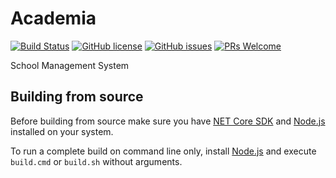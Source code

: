 # Academia

[![Build Status](https://travis-ci.org/techcombd/academia.svg?branch=master)](https://travis-ci.org/techcombd/academia)
[![GitHub license](https://img.shields.io/github/license/techcombd/academia.svg)](https://github.com/techcombd/academia/blob/master/LICENSE)
[![GitHub issues](https://img.shields.io/github/issues/techcombd/academia.svg)](https://github.com/techcombd/academia/issues)
[![PRs Welcome](https://img.shields.io/badge/PRs-welcome-brightgreen.svg?style=flat-square)](http://makeapullrequest.com)

School Management System

## Building from source

Before building from source make sure you have [NET Core SDK](https://www.microsoft.com/net/download) and [Node.js](https://nodejs.org/) installed on your system.

To run a complete build on command line only, install [Node.js](https://nodejs.org/) and execute `build.cmd` or `build.sh` without arguments.